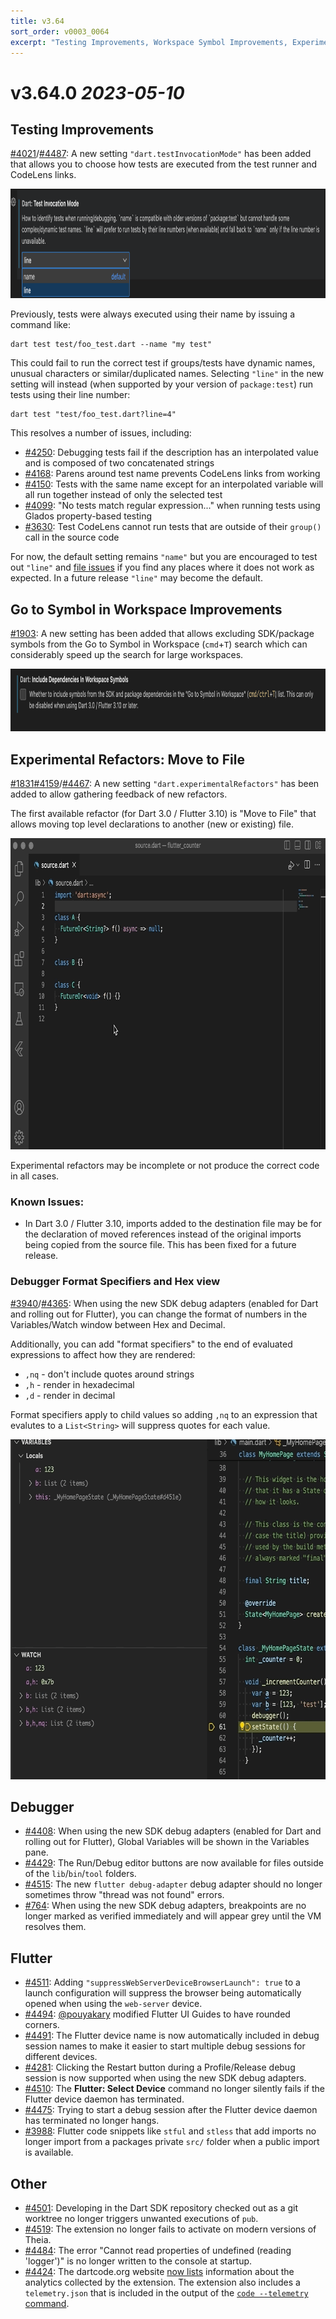 ```yaml
---
title: v3.64
sort_order: v0003_0064
excerpt: "Testing Improvements, Workspace Symbol Improvements, Experimental Refactors..."
---
```


# v3.64.0 *2023-05-10*


## Testing Improvements

[#4021](https://github.com/Dart-Code/Dart-Code/issues/4021)/[#4487](https://github.com/Dart-Code/Dart-Code/issues/4487): A new setting `"dart.testInvocationMode"` has been added that allows you to choose how tests are executed from the test runner and CodeLens links.

<img loading="lazy" src="/images/release_notes/v3.64/test_invocation_mode.png" width="935" height="175" />

Previously, tests were always executed using their name by issuing a command like:

```
dart test test/foo_test.dart --name "my test"
```

This could fail to run the correct test if groups/tests have dynamic names, unusual characters or similar/duplicated names. Selecting `"line"` in the new setting will instead (when supported by your version of `package:test`) run tests using their line number:

```
dart test "test/foo_test.dart?line=4"
```

This resolves a number of issues, including:

- [#4250](https://github.com/Dart-Code/Dart-Code/issues/4250): Debugging tests fail if the description has an interpolated value and is composed of two concatenated strings
- [#4168](https://github.com/Dart-Code/Dart-Code/issues/4168): Parens around test name prevents CodeLens links from working
- [#4150](https://github.com/Dart-Code/Dart-Code/issues/4150): Tests with the same name except for an interpolated variable will all run together instead of only the selected test
- [#4099](https://github.com/Dart-Code/Dart-Code/issues/4099): "No tests match regular expression..." when running tests using Glados property-based testing
- [#3630](https://github.com/Dart-Code/Dart-Code/issues/3630): Test CodeLens cannot run tests that are outside of their `group()` call in the source code

For now, the default setting remains `"name"` but you are encouraged to test out `"line"` and [file issues](https://github.com/Dart-Code/Dart-Code/issues/new/choose) if you find any places where it does not work as expected. In a future release `"line"` may become the default.


## Go to Symbol in Workspace Improvements

[#1903](https://github.com/Dart-Code/Dart-Code/issues/1903): A new setting has been added that allows excluding SDK/package symbols from the Go to Symbol in Workspace (`cmd`+`T`) search which can considerably speed up the search for large workspaces.

<img loading="lazy" src="/images/release_notes/v3.64/dependencies_in_workspace_symbols.png" width="935" height="100" />


## Experimental Refactors: Move to File

[#1831](https://github.com/Dart-Code/Dart-Code/issues/1831)[#4159](https://github.com/Dart-Code/Dart-Code/issues/4159)/[#4467](https://github.com/Dart-Code/Dart-Code/issues/4467): A new setting `"dart.experimentalRefactors"` has been added to allow gathering feedback of new refactors.

The first available refactor (for Dart 3.0 / Flutter 3.10) is "Move to File" that allows moving top level declarations to another (new or existing) file.

<img loading="lazy" src="/images/release_notes/v3.64/move_to_file.gif" width="798" height="498" />

Experimental refactors may be incomplete or not produce the correct code in all cases.

### Known Issues:

- In Dart 3.0 / Flutter 3.10, imports added to the destination file may be for the declaration of moved references instead of the original imports being copied from the source file. This has been fixed for a future release.


### Debugger Format Specifiers and Hex view

[#3940](https://github.com/Dart-Code/Dart-Code/issues/3940)/[#4365](https://github.com/Dart-Code/Dart-Code/issues/4365): When using the new SDK debug adapters (enabled for Dart and rolling out for Flutter), you can change the format of numbers in the Variables/Watch window between Hex and Decimal.

Additionally, you can add "format specifiers" to the end of evaluated expressions to affect how they are rendered:

- `,nq` - don't include quotes around strings
- `,h` - render in hexadecimal
- `,d` - render in decimal

Format specifiers apply to child values so adding `,nq` to an expression that evalutes to a `List<String>` will suppress quotes for each value.

<img loading="lazy" src="/images/release_notes/v3.64/hex_and_format_specifiers.gif" width="668" height="544" />


## Debugger

- [#4408](https://github.com/Dart-Code/Dart-Code/issues/4408): When using the new SDK debug adapters (enabled for Dart and rolling out for Flutter), Global Variables will be shown in the Variables pane.
- [#4429](https://github.com/Dart-Code/Dart-Code/issues/4429): The Run/Debug editor buttons are now available for files outside of the `lib`/`bin`/`tool` folders.
- [#4515](https://github.com/Dart-Code/Dart-Code/issues/4515): The new `flutter debug-adapter` debug adapter should no longer sometimes throw "thread was not found" errors.
- [#764](https://github.com/Dart-Code/Dart-Code/issues/764): When using the new SDK debug adapters, breakpoints are no longer marked as verified immediately and will appear grey until the VM resolves them.


## Flutter

- [#4511](https://github.com/Dart-Code/Dart-Code/issues/4511): Adding `"suppressWebServerDeviceBrowserLaunch": true` to a launch configuration will suppress the browser being automatically opened when using the `web-server` device.
- [#4494](https://github.com/Dart-Code/Dart-Code/issues/4494): [@pouyakary](https://github.com/pouyakary) modified Flutter UI Guides to have rounded corners.
- [#4491](https://github.com/Dart-Code/Dart-Code/issues/4491): The Flutter device name is now automatically included in debug session names to make it easier to start multiple debug sessions for different devices.
- [#4281](https://github.com/Dart-Code/Dart-Code/issues/4281): Clicking the Restart button during a Profile/Release debug session is now supported when using the new SDK debug adapters.
- [#4510](https://github.com/Dart-Code/Dart-Code/issues/4510): The **Flutter: Select Device** command no longer silently fails if the Flutter device daemon has terminated.
- [#4475](https://github.com/Dart-Code/Dart-Code/issues/4475): Trying to start a debug session after the Flutter device daemon has terminated no longer hangs.
- [#3988](https://github.com/Dart-Code/Dart-Code/issues/3988): Flutter code snippets like `stful` and `stless` that add imports no longer import from a packages private `src/` folder when a public import is available.


## Other

- [#4501](https://github.com/Dart-Code/Dart-Code/issues/4501): Developing in the Dart SDK repository checked out as a git worktree no longer triggers unwanted executions of `pub`.
- [#4519](https://github.com/Dart-Code/Dart-Code/issues/4519): The extension no longer fails to activate on modern versions of Theia.
- [#4484](https://github.com/Dart-Code/Dart-Code/issues/4484): The error "Cannot read properties of undefined (reading 'logger')" is no longer written to the console at startup.
- [#4424](https://github.com/Dart-Code/Dart-Code/issues/4424): The dartcode.org website [now lists](https://dartcode.org/docs/analytics/) information about the analytics collected by the extension. The extension also includes a `telemetry.json` that is included in the output of the [`code --telemetry` command](https://code.visualstudio.com/docs/getstarted/telemetry#_viewing-all-telemetry-events).
